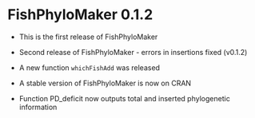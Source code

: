 # FishPhyloMaker 0.1.2

* This is the first release of FishPhyloMaker 

* Second release of FishPhyloMaker - errors in insertions fixed (v0.1.2)

* A new function `whichFishAdd` was released

* A stable version of FishPhyloMaker is now on CRAN

* Function PD_deficit now outputs total and inserted phylogenetic information 